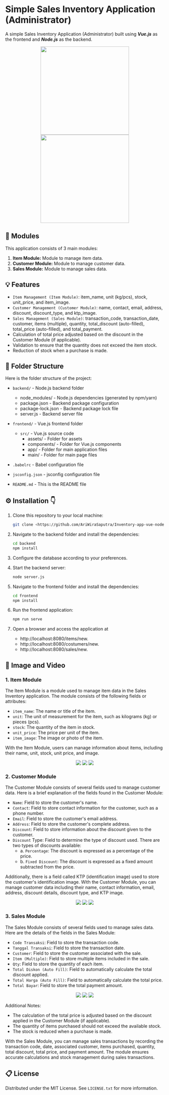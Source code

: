 # Simple Sales Inventory Application (Administrator)

A simple Sales Inventory Application (Administrator) built using _**Vue.js**_ as the frontend and _**Node.js**_ as the backend.
 <p align="center">
  <img src="https://github.com/AriWiraSaputra/Inventory-app-vue-node.js/blob/main/Img/vue.gif" width="280">
  <img src="https://github.com/AriWiraSaputra/Inventory-app-vue-node.js/blob/main/Img/nodejs.gif" width="280">
 </p>

## 🚩 Modules

This application consists of 3 main modules:
1. **Item Module:** Module to manage item data.
2. **Customer Module:** Module to manage customer data.
3. **Sales Module:** Module to manage sales data.

## 💡 Features

- `Item Management (Item Module)`: item_name, unit (kg/pcs), stock, unit_price, and item_image.
- `Customer Management (Customer Module)`: name, contact, email, address, discount, discount_type, and ktp_image.
- `Sales Management (Sales Module)`: transaction_code, transaction_date, customer, items (multiple), quantity, total_discount (auto-filled), total_price (auto-filled), and total_payment.
- Calculation of total price adjusted based on the discount in the Customer Module (if applicable).
- Validation to ensure that the quantity does not exceed the item stock.
- Reduction of stock when a purchase is made.

## 🔖 Folder Structure

Here is the folder structure of the project:

- `backend/` - Node.js backend folder
  - node_modules/ - Node.js dependencies (generated by npm/yarn)
  - package.json - Backend package configuration
  - package-lock.json - Backend package lock file
  - server.js - Backend server file

- `frontend/` - Vue.js frontend folder
  - `src/` - Vue.js source code
    - assets/ - Folder for assets
    - components/ - Folder for Vue.js components
    - app/ - Folder for main application files
    - main/ - Folder for main page files
    
- `.babelrc` - Babel configuration file
- `jsconfig.json` - jsconfig configuration file
- `README.md` - This is the README file

## ⚙️ Installation 👇

1. Clone this repository to your local machine:

    ```sh 
    git clone <https://github.com/AriWiraSaputra/Inventory-app-vue-node.js.git>
    ```
2. Navigate to the backend folder and install the dependencies:
 
    ```sh 
    cd backend
    npm install
    ```
3. Configure the database according to your preferences.
4. Start the backend server:
    
    ```sh 
    node server.js
    ```
5. Navigate to the frontend folder and install the dependencies:
    
    ```sh
    cd frontend
    npm install
    ```
6. Run the frontend application:
    
    ```sh
    npm run serve
    ```
 7. Open a browser and access the application at 
    - http://localhost:8080/items/new.
    - http://localhost:8080/costumers/new.
    - http://localhost:8080/sales/new.
    
## 💞 Image and Video 

### 1. Item Module
   The Item Module is a module used to manage item data in the Sales Inventory application. The module consists of the following fields or attributes:
    
   - `item_name`: The name or title of the item.
   - `unit`: The unit of measurement for the item, such as kilograms (kg) or pieces (pcs).
   - `stock`: The quantity of the item in stock.
   - `unit_price`: The price per unit of the item.
   - `item_image`: The image or photo of the item.

   With the Item Module, users can manage information about items, including their name, unit, stock, unit price, and image.
   
  <p align="center">
    <img src="https://github.com/AriWiraSaputra/Inventory-app-vue-node.js/blob/main/Img/fromItem.png">
    <img src="https://github.com/AriWiraSaputra/Inventory-app-vue-node.js/blob/main/Img/inventory-gif.gif">
    <img src="https://github.com/AriWiraSaputra/Inventory-app-vue-node.js/blob/main/Img/fromItem2.png">
  </p>


### 2. Customer Module
   The Customer Module consists of several fields used to manage customer data. Here is a brief explanation of the fields found in the Customer Module:
   
   - `Name`: Field to store the customer's name.
   - `Contact`: Field to store contact information for the customer, such as a phone number.
   - `Email`: Field to store the customer's email address.
   - `Address`: Field to store the customer's complete address.
   - `Discount`: Field to store information about the discount given to the customer.
   - `Discount` Type: Field to determine the type of discount used. There are two types of discounts available:
     - a. `Percentage`: The discount is expressed as a percentage of the price.
     - b. `Fixed Discount`: The discount is expressed as a fixed amount subtracted from the price.
   
   Additionally, there is a field called KTP (identification image) used to store the customer's identification image.
   With the Customer Module, you can manage customer data including their name, contact information, email, address, discount details, discount type, and KTP image.

  <p align="center">
      <img src="https://github.com/AriWiraSaputra/Inventory-app-vue-node.js/blob/main/Img/fromCustomers1.png">
      <img src="https://github.com/AriWiraSaputra/Inventory-app-vue-node.js/blob/main/Img/inventory-app-Customer_gif.gif">   
      <img src="https://github.com/AriWiraSaputra/Inventory-app-vue-node.js/blob/main/Img/fromCustomers.png">
  </p>

### 3. Sales Module
   The Sales Module consists of several fields used to manage sales data. Here are the details of the fields in the Sales Module:
   
   - `Code Transaksi`: Field to store the transaction code.
   - `Tanggal Transaksi`: Field to store the transaction date.
   - `Customer`: Field to store the customer associated with the sale.
   - `Item (Multiple)`: Field to store multiple items included in the sale.
   - `Qty`: Field to store the quantity of each item.
   - `Total Diskon (Auto Fill)`: Field to automatically calculate the total discount applied.
   - `Total Harga (Auto Fill)`: Field to automatically calculate the total price.
   - `Total Bayar`: Field to store the total payment amount.

   <p align="center">
       <img src="https://github.com/AriWiraSaputra/Inventory-app-vue-node.js/blob/main/Img/fromsales2.png">
       <img src="https://github.com/AriWiraSaputra/Inventory-app-vue-node.js/blob/main/Img/inventory-app-sales-gif.gif">  
       <img src="https://github.com/AriWiraSaputra/Inventory-app-vue-node.js/blob/main/Img/fromsales.png">
   </p>   
   
   Additional Notes:
   - The calculation of the total price is adjusted based on the discount applied in the Customer Module (if applicable).
   - The quantity of items purchased should not exceed the available stock.
   - The stock is reduced when a purchase is made.

   With the Sales Module, you can manage sales transactions by recording the transaction code, date, associated customer, items purchased, quantity, total discount, total price, and payment amount. The module ensures accurate calculations and stock management during sales transactions.

<!-- LICENSE -->
## 📋 License

Distributed under the MIT License. See `LICENSE.txt` for more information.







